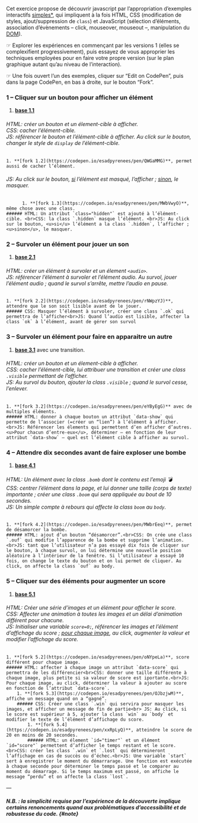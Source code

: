 
Cet exercice propose de découvrir javascript par l’appropriation d’exemples interactifs [simples\*](#note), qui impliquent à la fois HTML, CSS (modification de styles, ajout/suppression de `class`) et JavaScript (sélection d’éléments, association d’évènements – click, mouseover, mouseout –, manipulation du [DOM](../#dom)).

☞ Explorer les expériences en commençant par les versions 1 (elles se complexifient progressivement), puis essayez de vous approprier les techniques employées pour en faire votre propre version (sur le plan graphique autant qu’au niveau de l’interaction).

☞ Une fois ouvert l’un des exemples, cliquer sur “Edit on CodePen”, puis dans la page CodePen, en bas à droite, sur le bouton “Fork”. 

### 1 – Cliquer sur un bouton pour afficher un élément
1. **[base 1.1](https://codepen.io/esadpyrenees/pen/WNodOmN)**    
###### HTML: créer un bouton et un élement-cible à afficher.<br>CSS: cacher l’élément-cible. <br>JS: référencer le bouton et l’élément-cible à afficher. Au click sur le bouton, changer le style de `display` de l’élément-cible. 
    1. **[fork 1.2](https://codepen.io/esadpyrenees/pen/QWGaMMG)**, permet aussi de cacher l’élément.
  ###### JS: Au click sur le bouton, <u>si</u> l’élément est masqué, l’afficher ; <u>sinon</u>, le masquer. 
          1. **[fork 1.3](https://codepen.io/esadpyrenees/pen/MWbVwyO)**, même chose avec une class.
    ###### HTML: Un attribut `class="hidden"` est ajouté à l’élément-cible. <br>CSS: la class `.hidden` masque l’élément. <br>JS: Au click sur le bouton, <u>si</u> l’élément a la class `.hidden`, l’afficher ; <u>sinon</u>, le masquer. 

### 2 – Survoler un élément pour jouer un son

1. **[base 2.1](https://codepen.io/esadpyrenees/pen/eYByRog)**     
###### HTML: créer un élément à survoler et un élement `<audio>`.<br>JS: référencer l’élément à survoler et l’élément audio. Au survol, jouer l’élément audio ; quand le survol s’arrête, mettre l’audio en pause. 
    1. **[fork 2.2](https://codepen.io/esadpyrenees/pen/rNWpzYJ)**, attendre que le son soit lisible avant de le jouer.     
    ###### CSS: Masquer l’élément à survoler, créer une class `.ok` qui permettra de l’afficher<br>JS: Quand l’audio est lisible, affecter la class `ok` à l’élément, avant de gérer son survol
    

### 3 – Survoler un élément pour faire en apparaitre un autre    
1. **[base 3.1](https://codepen.io/esadpyrenees/pen/mdOpMrY)** avec une transition.
######  HTML: créer un bouton et un élement-cible à afficher.<br>CSS: cacher l’élément-cible, lui attribuer une transition et créer une class `.visible` permettant de l’afficher.<br>JS: Au survol du bouton, ajouter la class `.visible` ; quand le survol cesse, l’enlever.  
    1. **[fork 3.2](https://codepen.io/esadpyrenees/pen/eYByEgG)** avec de multiples éléments.     
    ###### HTML: donner à chaque bouton un attribut `data-show` qui permette de l’associer (=créer un “lien”) à l’élément à afficher. <br>JS: Référencer les élements qui permettent d’en afficher d’autres. <u>Pour chacun d’entre-eux</u>, déterminer – en fonction de leur attribut `data-show` – quel est l’élément cible à afficher au survol.

### 4 – Attendre dix secondes avant de faire exploser une bombe  
1. **[base 4.1](https://codepen.io/esadpyrenees/pen/BaQJwzR)**     
###### HTML: Un élément avec la class `.bomb` dont le contenu est l’emoji 💣<br>CSS: centrer l’élément dans la page, et lui donner une taille (corps de texte) importante ; créer une class `.boom` qui sera appliquée au bout de 10 secondes. <br>JS:  Un simple compte à rebours qui affecte la class `boom` au `body`.
    1. **[fork 4.2](https://codepen.io/esadpyrenees/pen/MWbrEeq)**, permet de désamorcer la bombe.
    ###### HTML: ajout d’un bouton “désamorcer”.<br>CSS: On crée une class `.ouf` qui modifie l’apparence de la bombe et supprime l’animation.<br>JS: tant que l’utilisateur n’a pas essayé dix fois de cliquer sur le bouton, à chaque survol, on lui détermine une nouvelle position aléatoire à l’intérieur de la fenêtre. Si l’utilisateur a essayé 10 fois, on change le texte du bouton et on lui permet de cliquer. Au click, on affecte la class `ouf` au body.

### 5 – Cliquer sur des éléments pour augmenter un score    
1. **[base 5.1](https://codepen.io/esadpyrenees/pen/RwoxZJb)**
###### HTML: Créer une série d’images et un élément pour afficher le score.<br>CSS: Affecter une animation à toutes les images et un délai d’animation différent pour chacune.<br>JS: Initialiser une variable `score=0;`, référencer les images et l’élément d’affichage du score ; <u>pour chaque image</u>, au click, augmenter la valeur et modifier l’affichage du score.
    1. **[fork 5.2](https://codepen.io/esadpyrenees/pen/oNYpeLa)**, score différent pour chaque image.
    ###### HTML: affecter à chaque image un attribut `data-score` qui permettra de les différencier<br>CSS: donner une taille différente à chaque image, plus petite si sa valeur de score est iportante.<br>JS: Pour chaque image, au click, déterminer la valeur à ajouter au score en fonction de l’attribut `data-score`.
        1. **[fork 5.3](https://codepen.io/esadpyrenees/pen/OJbzjwM)**, affiche un message quand on a “gagné”.
        ###### CSS: Créer une class `.win` qui servira pour masquer les images, et afficher un message de fin de partie<br> JS: Au click, si le score est supérieur à 5, ajouter la class `win` au `body` et modifier le texte de l’élément d’affichage du score.
            1. **[fork 5.4](https://codepen.io/esadpyrenees/pen/xxRpLyQ)**, atteindre le score de 20 en moins de 20 secondes.
            ###### HTML: un élement `id="timer"` et un élément `id="score"` permettent d’afficher le temps restant et le score. <br>CSS: créer les class `.win` et `.lost` qui détermineront l’affichage en cas de succès ou d’échec.<br>JS: Une variable `start` sert à enregistrer le moment du démarrarage. Une fonction est exécutée à chaque seconde pour déterminer le temps passé et le comparer au moment du démarrage. Si le temps maximum est passé, on affiche le message “perdu” et on affecte la class `lost`. 

—

##### N.B. : la simplicité requise par l’expérience de la découverte implique certains renoncements quand aux problématiques d’accessibilité et de robustesse du code. {#note}
